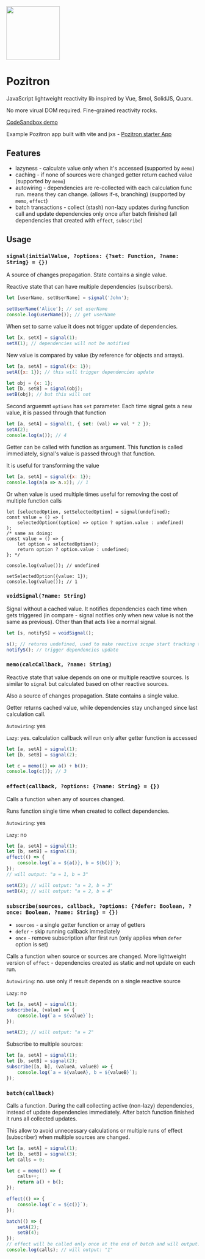 <img src="https://github.com/NesCafe62/pozitron/assets/1944556/619901fd-f904-4f94-a508-635c7e0f4b59" width="140" height="140">

# Pozitron
JavaScript lightweight reactivity lib inspired by Vue, $mol, SolidJS, Quarx.

No more virual DOM required. Fine-grained reactivity rocks.

[CodeSandbox demo](https://codesandbox.io/p/sandbox/pozitron-jsx-app-demo-7hfx7g)

Example Pozitron app built with vite and jxs - [Pozitron starter App](https://github.com/NesCafe62/vite-pozitron-starter)

## Features
* lazyness - calculate value only when it's accessed (supported by `memo`)
* caching - if none of sources were changed getter return cached value (supported by `memo`)
* autowiring - dependencies are re-collected with each calculation func run. means they can change. (allows if-s, branching) (supported by `memo`, `effect`)
* batch transactions - collect (stash) non-lazy updates during function call and update dependencies only once after batch finished (all dependencies that created with `effect`, `subscribe`)

## Usage

### `signal(initialValue, ?options: {?set: Function, ?name: String} = {})`
A source of changes propagation. State contains a single value.

Reactive state that can have multiple dependencies (subscribers).

```js
let [userName, setUserName] = signal('John');

setUserName('Alice'); // set userName
console.log(userName()); // get userName
```

When set to same value it does not trigger update of dependencies.
```js
let [x, setX] = signal(1);
setX(1); // dependencies will not be notified
```

New value is compared by value (by reference for objects and arrays).
```js
let [a, setA] = signal({x: 1});
setA({x: 1}); // this will trigger dependencies update

let obj = {x: 1};
let [b, setB] = signal(obj);
setB(obj); // but this will not
```

Second arguemnt `options` has `set` parameter. Each time signal gets a new value, it is passed through that function
```js
let [a, setA] = signal(1, { set: (val) => val * 2 });
setA(2);
console.log(a()); // 4
```

Getter can be called with function as argument. This function is called immediately, signal's value is passed through that function.

It is useful for transforming the value
```js
let [a, setA] = signal({x: 1});
console.log(a(a => a.x)); // 1
```

Or when value is used multiple times useful for removing the cost of multiple function calls
```
let [selectedOption, setSelectedOption] = signal(undefined);
const value = () => (
    selectedOption((option) => option ? option.value : undefined)
);
/* same as doing:
const value = () => {
    let option = selectedOption();
    return option ? option.value : undefined;
}; */

console.log(value()); // undefined

setSelectedOption({value: 1});
console.log(value()); // 1
```



### `voidSignal(?name: String)`
Signal without a cached value. It notifies dependencies each time when gets triggered (in compare - signal notifies only when new value is not the same as previous). Other than that acts like a normal signal.

```js
let [s, notifyS] = voidSignal();

s(); // returns undefined, used to make reactive scope start tracking this signal
notifyS(); // trigger dependencies update
```



### `memo(calcCallback, ?name: String)`
Reactive state that value depends on one or multiple reactive sources. Is similar to `signal` but calculated based on other reactive sources.

Also a source of changes propagation. State contains a single value.

Getter returns cached value, while dependencies stay unchanged since last calculation call.

`Autowiring`: yes

`Lazy`: yes. calculation callback will run only after getter function is accessed

```js
let [a, setA] = signal(1);
let [b, setB] = signal(2);

let c = memo(() => a() + b());
console.log(c()); // 3
```



### `effect(callback, ?options: {?name: String} = {})`
Calls a function when any of sources changed.

Runs function single time when created to collect dependencies.

`Autowiring`: yes

`Lazy`: no
```js
let [a, setA] = signal(1);
let [b, setB] = signal(3);
effect(() => {
    console.log(`a = ${a()}, b = ${b()}`);
});
// will output: "a = 1, b = 3"

setA(2); // will output: "a = 2, b = 3"
setB(4); // will output: "a = 2, b = 4"
```



### `subscribe(sources, callback, ?options: {?defer: Boolean, ?once: Boolean, ?name: String} = {})`

* `sources` - a single getter function or array of getters
* `defer` - skip running callback immediately
* `once` - remove subscription after first run (only applies when `defer` option is set)

Calls a function when source or sources are changed. More lightweight version of `effect` - dependencies created as static and not update on each run.

`Autowiring`: no. use only if result depends on a single reactive source

`Lazy`: no
```js
let [a, setA] = signal(1);
subscribe(a, (value) => {
    console.log(`a = ${value}`);
});

setA(2); // will output: "a = 2"
```

Subscribe to multiple sources:
```js
let [a, setA] = signal(1);
let [b, setB] = signal(2);
subscribe([a, b], (valueA, valueB) => {
    console.log(`a = ${valueA}, b = ${valueB}`);
});
```



### `batch(callback)`
Calls a function. During the call collecting active (non-lazy) dependencies, instead of update dependencies immediately. After batch function finished it runs all collected updates.

This allow to avoid unnecessary calculations or multiple runs of effect (subscriber) when multiple sources are changed.
```js
let [a, setA] = signal(1);
let [b, setB] = signal(3);
let calls = 0;

let c = memo(() => {
    calls++;
    return a() + b();
});

effect(() => {
    console.log(`c = ${c()}`);
});

batch(() => {
    setA(2);
    setB(4);
});
// effect will be called only once at the end of batch and will output: "c = 6"
console.log(calls); // will output: "1"
```
